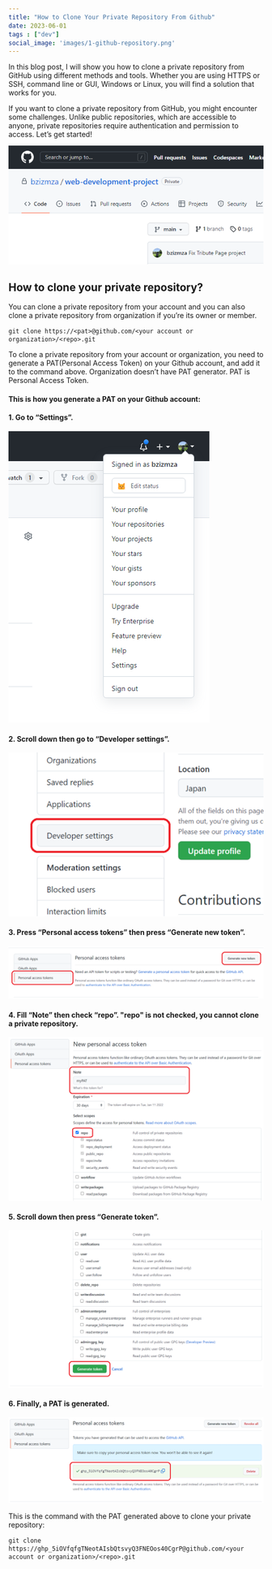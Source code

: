 ```yaml
---
title: "How to Clone Your Private Repository From Github"
date: 2023-06-01
tags : ["dev"]
social_image: 'images/1-github-repository.png'
---
```



In this blog post, I will show you how to clone a private repository from GitHub using different methods and tools. Whether you are using HTTPS or SSH, command line or GUI, Windows or Linux, you will find a solution that works for you.

If you want to clone a private repository from GitHub, you might encounter some challenges. Unlike public repositories, which are accessible to anyone, private repositories require authentication and permission to access. Let’s get started!

![GitHub Repository](images/1-github-repository.png)

## How to clone your private repository?

You can clone a private repository from your account and you can also clone a private repository from organization if you’re its owner or member.

```
git clone https://<pat>@github.com/<your account or organization>/<repo>.git
```
To clone a private repository from your account or organization, you need to generate a PAT(Personal Access Token) on your Github account, and add it to the command above. Organization doesn’t have PAT generator. PAT is Personal Access Token.

#### This is how you generate a PAT on your Github account:
#### 1. Go to “Settings”.
![Settings](images/1-settings.png)

#### 2. Scroll down then go to “Developer settings”.
![Developer Settings](images/1-developer-settings.png)

#### 3. Press “Personal access tokens” then press “Generate new token”.
![Generate New Token](images/1-generate-new-token.png)

#### 4. Fill “Note” then check “repo”. "repo" is not checked, you cannot clone a private repository.
![Repo](images/1-repo.png)

#### 5. Scroll down then press “Generate token”.
![Generate Token](images/1-generate-token.png)

#### 6. Finally, a PAT is generated.
![PAT](images/1-pat.png)

This is the command with the PAT generated above to clone your private repository:
```
git clone https://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@github.com/<your account or organization>/<repo>.git
```
